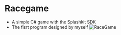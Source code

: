 # Racegame
- A simple C# game with the Splashkit SDK
- The fisrt program designed by myself
![RaceGame](RaceGame.gif)
